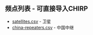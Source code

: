 频点列表 - 可直接导入CHIRP
-
* [satellites.csv](satellites.csv) - 卫星
* [china-repeaters.csv](china-repeaters.csv) - 中国中继
